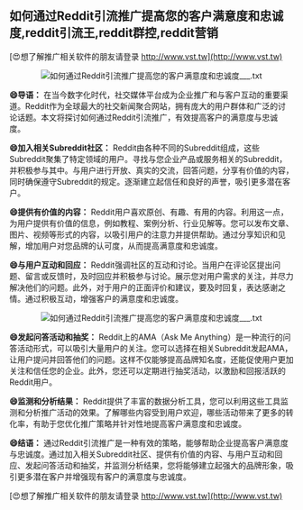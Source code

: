 ## **如何通过Reddit引流推广提高您的客户满意度和忠诚度,reddit引流王,reddit群控,reddit营销**

[😍想了解推广相关软件的朋友请登录 http://www.vst.tw](http://www.vst.tw)

 <center><img src="https://vst.tw/MP4/tuiguang/png/2.png" alt="如何通过Reddit引流推广提高您的客户满意度和忠诚度___.txt"></center>

**😄导语：**
在当今数字化时代，社交媒体平台成为企业推广和与客户互动的重要渠道。Reddit作为全球最大的社交新闻聚合网站，拥有庞大的用户群体和广泛的讨论话题。本文将探讨如何通过Reddit引流推广，有效提高客户的满意度与忠诚度。

**😄加入相关Subreddit社区：**
Reddit由各种不同的Subreddit组成，这些Subreddit聚集了特定领域的用户。寻找与您企业产品或服务相关的Subreddit，并积极参与其中。与用户进行开放、真实的交流，回答问题，分享有价值的内容，同时确保遵守Subreddit的规定。逐渐建立起信任和良好的声誉，吸引更多潜在客户。

**😄提供有价值的内容：**
Reddit用户喜欢原创、有趣、有用的内容。利用这一点，为用户提供有价值的信息，例如教程、案例分析、行业见解等。您可以发布文章、图片、视频等形式的内容，以吸引用户的注意力并提供帮助。通过分享知识和见解，增加用户对您品牌的认可度，从而提高满意度和忠诚度。

**😄与用户互动和回应：**
Reddit强调社区的互动和讨论。当用户在评论区提出问题、留言或反馈时，及时回应并积极参与讨论。展示您对用户需求的关注，并尽力解决他们的问题。此外，对于用户的正面评价和建议，要及时回复，表达感谢之情。通过积极互动，增强客户的满意度和忠诚度。

 <center><img src="https://vst.tw/MP4/tuiguang/png/2.png" alt="如何通过Reddit引流推广提高您的客户满意度和忠诚度___.txt"></center>

**😄发起问答活动和抽奖：**
Reddit上的AMA（Ask Me Anything）是一种流行的问答活动形式，可以吸引大量用户的关注。您可以选择在相关Subreddit发起AMA，让用户提问并回答他们的问题。这样不仅能够提高品牌知名度，还能促使用户更加关注和信任您的企业。此外，您还可以定期进行抽奖活动，以激励和回报活跃的Reddit用户。

**😄监测和分析结果：**
Reddit提供了丰富的数据分析工具，您可以利用这些工具监测和分析推广活动的效果。了解哪些内容受到用户欢迎，哪些活动带来了更多的转化率，有助于您优化推广策略并针对性地提高客户满意度和忠诚度。

**😄结语：**
通过Reddit引流推广是一种有效的策略，能够帮助企业提高客户满意度与忠诚度。通过加入相关Subreddit社区、提供有价值的内容、与用户互动和回应、发起问答活动和抽奖，并监测分析结果，您将能够建立起强大的品牌形象，吸引更多潜在客户并增强现有客户的满意度与忠诚度。

[😍想了解推广相关软件的朋友请登录 http://www.vst.tw](http://www.vst.tw)




